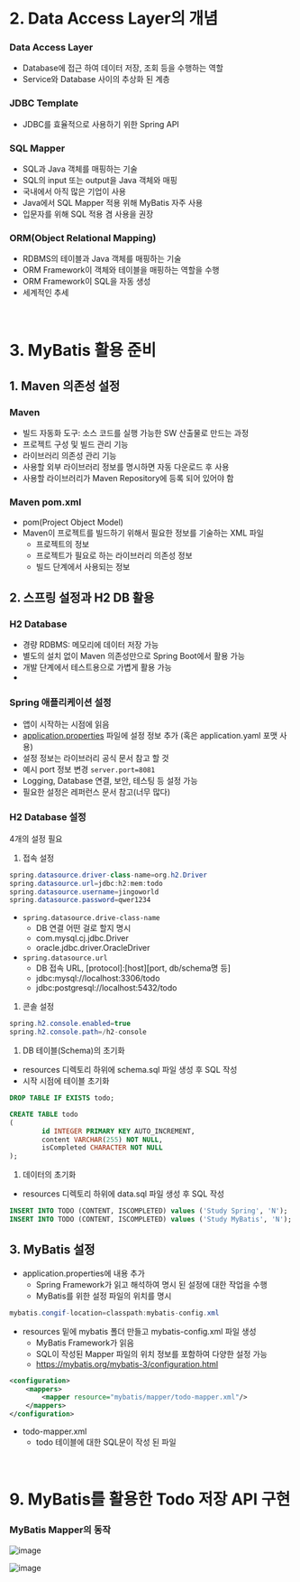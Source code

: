 # 2. Data Access Layer의 개념

### Data Access Layer

- Database에 접근 하여 데이터 저장, 조회 등을 수행하는 역할
- Service와 Database 사이의 추상화 된 계층

### JDBC Template

- JDBC를 효율적으로 사용하기 위한 Spring API

### SQL Mapper

- SQL과 Java 객체를 매핑하는 기술
- SQL의 input 또는 output을 Java 객체와 매핑
- 국내에서 아직 많은 기업이 사용
- Java에서 SQL Mapper 적용 위해 MyBatis 자주 사용
- 입문자를 위해 SQL 적용 겸 사용을 권장

### ORM(Object Relational Mapping)

- RDBMS의 테이블과 Java 객체를 매핑하는 기술
- ORM Framework이 객체와 테이블을 매핑하는 역할을 수행
- ORM Framework이 SQL을 자동 생성
- 세계적인 추세

<br>

# 3. MyBatis 활용 준비

## 1. Maven 의존성 설정

### Maven

- 빌드 자동화 도구: 소스 코드를 실행 가능한 SW 산출물로 만드는 과정
- 프로젝트 구성 및 빌드 관리 기능
- 라이브러리 의존성 관리 기능
- 사용할 외부 라이브러리 정보를 명시하면 자동 다운로드 후 사용
- 사용할 라이브러리가 Maven Repository에 등록 되어 있어야 함

### Maven pom.xml

- pom(Project Object Model)
- Maven이 프로젝트를 빌드하기 위해서 필요한 정보를 기술하는 XML 파일
    - 프로젝트의 정보
    - 프로젝트가 필요로 하는 라이브러리 의존성 정보
    - 빌드 단계에서 사용되는 정보

## 2. 스프링 설정과 H2 DB 활용

### H2 Database

- 경량 RDBMS: 메모리에 데이터 저장 가능
- 별도의 설치 없이 Maven 의존성만으로 Spring Boot에서 활용 가능
- 개발 단계에서 테스트용으로 가볍게 활용 가능
- 

### Spring 애플리케이션 설정

- 앱이 시작하는 시점에 읽음
- [application.properties](http://application.properties) 파일에 설정 정보 추가 (혹은 application.yaml 포맷 사용)
- 설정 정보는 라이브러리 공식 문서 참고 할 것
- 예시
port 정보 변경 `server.port=8081`
- Logging, Database 연결, 보안, 테스팅 등 설정 가능
- 필요한 설정은 레퍼런스 문서 참고(너무 많다)

### H2 Database 설정

4개의 설정 필요

1. 접속 설정

```java
spring.datasource.driver-class-name=org.h2.Driver
spring.datasource.url=jdbc:h2:mem:todo
spring.datasource.username=jingoworld
spring.datasource.password=qwer1234
```

- `spring.datasource.drive-class-name`
    - DB 연결 어떤 걸로 할지 명시
    - com.mysql.cj.jdbc.Driver
    - oracle.jdbc.driver.OracleDriver
- `spring.datasource.url`
    - DB 접속 URL, [protocol]:[host][port, db/schema명 등]
    - jdbc:mysql://localhost:3306/todo
    - jdbc:postgresql://localhost:5432/todo

1. 콘솔 설정

```java
spring.h2.console.enabled=true
spring.h2.console.path=/h2-console
```

1. DB 테이블(Schema)의 초기화
- resources 디렉토리 하위에 schema.sql 파일 생성 후 SQL 작성
- 시작 시점에 테이블 초기화

```sql
DROP TABLE IF EXISTS todo;

CREATE TABLE todo
(
		id INTEGER PRIMARY KEY AUTO_INCREMENT,
		content VARCHAR(255) NOT NULL,
		isCompleted CHARACTER NOT NULL
);
```

1. 데이터의 초기화
- resources 디렉토리 하위에 data.sql 파일 생성 후 SQL 작성

```sql
INSERT INTO TODO (CONTENT, ISCOMPLETED) values ('Study Spring', 'N');
INSERT INTO TODO (CONTENT, ISCOMPLETED) values ('Study MyBatis', 'N');
```

## 3. MyBatis 설정

- application.properties에 내용 추가
    - Spring Framework가 읽고 해석하여 명시 된 설정에 대한 작업을 수행
    - MyBatis를 위한 설정 파일의 위치를 명시

```java
mybatis.congif-location=classpath:mybatis-config.xml
```

- resources 밑에 mybatis 폴더 만들고 mybatis-config.xml 파일 생성
    - MyBatis Framework가 읽음
    - SQL이 작성된 Mapper 파일의 위치 정보를 포함하여 다양한 설정 가능
    - https://mybatis.org/mybatis-3/configuration.html

```xml
<configuration>
	<mappers>
		<mapper resource="mybatis/mapper/todo-mapper.xml"/>
	</mappers>
</configuration>
```

- todo-mapper.xml
    - todo 테이블에 대한 SQL문이 작성 된 파일
 

<br>

# 9. MyBatis를 활용한 Todo 저장 API 구현

### MyBatis Mapper의 동작

![image](https://github.com/ej31/bukbu-til/assets/3222504/e6022b3a-fd0f-4bba-a3ca-f3fb417971da)

![image](https://github.com/ej31/bukbu-til/assets/3222504/0e6edada-cd23-4745-b0a2-5ec7b1dd4011)
